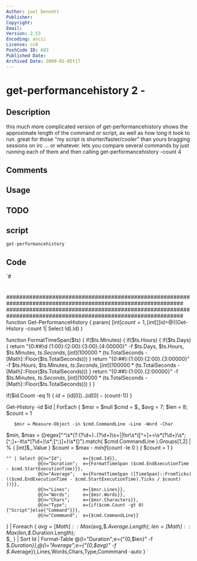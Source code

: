 ```yaml
---
Author: joel bennett
Publisher: 
Copyright: 
Email: 
Version: 2.53
Encoding: ascii
License: cc0
PoshCode ID: 683
Published Date: 
Archived Date: 2009-01-05t17
---
```


# get-performancehistory 2 - 

## Description

this much more complicated version of get-performancehistory shows the approximate length of the command or script, as well as how long it took to run.  great for those “my script is shorter/faster/cooler” than yours bragging sessions on irc ... or whatever. lets you compare several commands by just running each of them and then calling get-performancehistory -count 4

## Comments



## Usage



## TODO



## script

`get-performancehistory`

## Code

`#
 #
 ##############################################################################################################
 ##############################################################################################################
 function Get-PerformanceHistory {
 param( [int]$count=1, [int[]]$id=@((Get-History -count 1| Select Id).Id) )
 
 function FormatTimeSpan($ts) {
    if($ts.Minutes) {
       if($ts.Hours) {
          if($ts.Days) {
             return "{0:##}d {1:00}:{2:00}:{3:00}.{4:00000}" -f $ts.Days, $ts.Hours, $ts.Minutes, $ts.Seconds, [int](100000 * ($ts.TotalSeconds - [Math]::Floor($ts.TotalSeconds)))
          }
          return "{0:##}:{1:00}:{2:00}.{3:00000}" -f $ts.Hours, $ts.Minutes, $ts.Seconds, [int](100000 * ($ts.TotalSeconds - [Math]::Floor($ts.TotalSeconds)))
       }
       return "{0:##}:{1:00}.{2:00000}" -f $ts.Minutes, $ts.Seconds, [int](100000 * ($ts.TotalSeconds - [Math]::Floor($ts.TotalSeconds)))
    }
 }
 
 if($id.Count -eq 1) { $id = ($id[0])..($id[0]-($count-1)) } 
 
 Get-History -id $id | 
 ForEach {
    $msr = $null
    $cmd = $_
    $avg = 7; $len = 8; $count = 1
    
       $msr = Measure-Object -in $cmd.CommandLine -Line -Word -Char
 
 $min, $max = ([regex]"^\s*(?:(?<min>\d+)\.\.(?<max>\d+)\s+\||for\s*\([^=]+=\s*(?<min>\d+)\s*;[^;]+\-lt\s*(?<max>\d+)\s*;[^;)]+\)\s*{)").match( $cmd.CommandLine ).Groups[1,2] | % { [int]$_.Value }
 $count = $max - $min
 if($count -le 0 ) { $count = 1 }
    
    "" | Select @{n="Id";        e={$cmd.Id}},
                @{n="Duration";  e={FormatTimeSpan ($cmd.EndExecutionTime - $cmd.StartExecutionTime)}},
                @{n="Average";   e={FormatTimeSpan ([TimeSpan]::FromTicks( (($cmd.EndExecutionTime - $cmd.StartExecutionTime).Ticks / $count) ))}},
                @{n="Lines";     e={$msr.Lines}},
                @{n="Words";     e={$msr.Words}},
                @{n="Chars";     e={$msr.Characters}},
                @{n="Type";      e={if($com.Count -gt 0){"Script"}else{"Command"}}},
                @{n="Commmand";  e={$cmd.CommandLine}}
 } | 
 Foreach { 
 $avg = [Math]::Max($avg,$_.Average.Length);
 $len = [Math]::Max($len,$_.Duration.Length);  
 $_ } | Sort Id |
 Format-Table @{l="Duration";e={"{0,$len}" -f $_.Duration}},@{l="Average";e={"{0,$avg}" -f $_.Average}},Lines,Words,Chars,Type,Commmand -auto
 }
`

